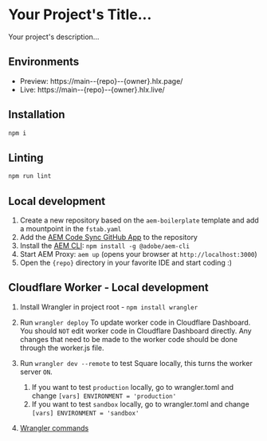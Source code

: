 # Your Project's Title...
Your project's description...

## Environments
- Preview: https://main--{repo}--{owner}.hlx.page/
- Live: https://main--{repo}--{owner}.hlx.live/

## Installation

```sh
npm i
```

## Linting

```sh
npm run lint
```

## Local development

1. Create a new repository based on the `aem-boilerplate` template and add a mountpoint in the `fstab.yaml`
1. Add the [AEM Code Sync GitHub App](https://github.com/apps/aem-code-sync) to the repository
1. Install the [AEM CLI](https://github.com/adobe/helix-cli): `npm install -g @adobe/aem-cli`
1. Start AEM Proxy: `aem up` (opens your browser at `http://localhost:3000`)
1. Open the `{repo}` directory in your favorite IDE and start coding :)

## Cloudflare Worker - Local development
1. Install Wrangler in project root - `npm install wrangler`
1. Run `wrangler deploy` To update worker code in Cloudflare Dashboard. You should `NOT` edit worker code in Cloudflare Dashboard directly. Any changes that need to be made to the worker code should be done through the worker.js file.
1. Run `wrangler dev --remote` to test Square locally, this turns the worker server `ON`. 
    1. If you want to test `production` locally, go to wrangler.toml and change `[vars] ENVIRONMENT = 'production'`
    1. If you want to test `sandbox` locally, go to wrangler.toml and change `[vars] ENVIRONMENT = 'sandbox'`

1. [Wrangler commands](https://developers.cloudflare.com/workers/wrangler/commands)
